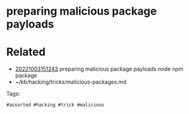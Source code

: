 # preparing malicious package payloads

# Related

- [20221003151243](/zet/20221003151243/README.md) preparing malicious package payloads node npm package
- ~/kb/hacking/tricks/malicious-packages.md

Tags:

    #assorted #hacking #trick #malicious
